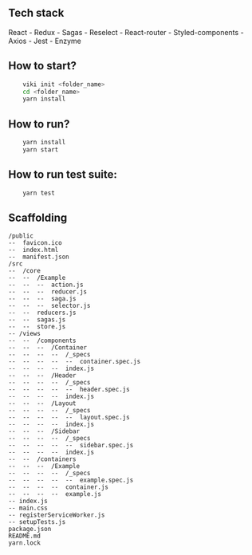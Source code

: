 ## Tech stack

React - Redux - Sagas - Reselect - React-router - Styled-components - Axios - Jest - Enzyme

## How to start?

```bash
    viki init <folder_name>
    cd <folder_name>
    yarn install
```

## How to run?

```bash
    yarn install
    yarn start
```

## How to run test suite:

```bash
    yarn test
```

## Scaffolding

```
/public
--  favicon.ico
--  index.html
--  manifest.json
/src
--  /core
--  --  /Example
--  --  --  action.js
--  --  --  reducer.js
--  --  --  saga.js
--  --  --  selector.js
--  --  reducers.js
--  --  sagas.js
--  --  store.js
-- /views
--  --  /components
--  --  --  /Container
--  --  --  --  /_specs
--  --  --  --  --  container.spec.js
--  --  --  --  index.js
--  --  --  /Header
--  --  --  --  /_specs
--  --  --  --  --  header.spec.js
--  --  --  --  index.js
--  --  --  /Layout
--  --  --  --  /_specs
--  --  --  --  --  layout.spec.js
--  --  --  --  index.js
--  --  --  /Sidebar
--  --  --  --  /_specs
--  --  --  --  --  sidebar.spec.js
--  --  --  --  index.js
--  --  /containers
--  --  --  /Example
--  --  --  --  /_specs
--  --  --  --  --  example.spec.js
--  --  --  --  container.js
--  --  --  --  example.js
-- index.js
-- main.css
-- registerServiceWorker.js
-- setupTests.js
package.json
README.md
yarn.lock
```
